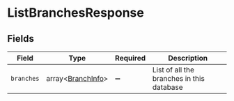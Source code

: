 # ListBranchesResponse


## Fields

| Field                                                  | Type                                                   | Required                                               | Description                                            |
| ------------------------------------------------------ | ------------------------------------------------------ | ------------------------------------------------------ | ------------------------------------------------------ |
| `branches`                                             | array<[BranchInfo](../../models/shared/BranchInfo.md)> | :heavy_minus_sign:                                     | List of all the branches in this database              |